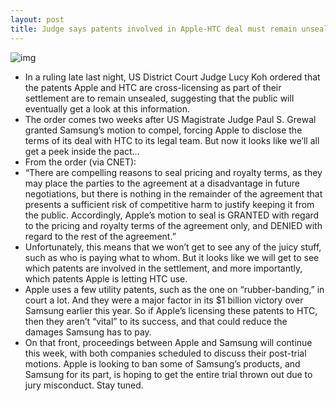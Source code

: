 ```yaml
---
layout: post
title: Judge says patents involved in Apple-HTC deal must remain unsealed
---
```

![img](http://media.idownloadblog.com/wp-content/uploads/2011/12/courtroom-gavel.jpg)
* In a ruling late last night, US District Court Judge Lucy Koh ordered that the patents Apple and HTC are cross-licensing as part of their settlement are to remain unsealed, suggesting that the public will eventually get a look at this information.
* The order comes two weeks after US Magistrate Judge Paul S. Grewal granted Samsung’s motion to compel, forcing Apple to disclose the terms of its deal with HTC to its legal team. But now it looks like we’ll all get a peek inside the pact…
* From the order (via CNET):
* “There are compelling reasons to seal pricing and royalty terms, as they may place the parties to the agreement at a disadvantage in future negotiations, but there is nothing in the remainder of the agreement that presents a sufficient risk of competitive harm to justify keeping it from the public. Accordingly, Apple’s motion to seal is GRANTED with regard to the pricing and royalty terms of the agreement only, and DENIED with regard to the rest of the agreement.”
* Unfortunately, this means that we won’t get to see any of the juicy stuff, such as who is paying what to whom. But it looks like we will get to see which patents are involved in the settlement, and more importantly, which patents Apple is letting HTC use.
* Apple uses a few utility patents, such as the one on “rubber-banding,” in court a lot. And they were a major factor in its $1 billion victory over Samsung earlier this year. So if Apple’s licensing these patents to HTC, then they aren’t “vital” to its success, and that could reduce the damages Samsung has to pay.
* On that front, proceedings between Apple and Samsung will continue this week, with both companies scheduled to discuss their post-trial motions. Apple is looking to ban some of Samsung’s products, and Samsung for its part, is hoping to get the entire trial thrown out due to jury misconduct. Stay tuned.

